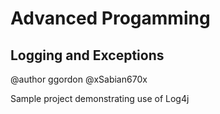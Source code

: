 # Advanced Progamming
## Logging and Exceptions

@author ggordon 
@xSabian670x


Sample project demonstrating use of Log4j
